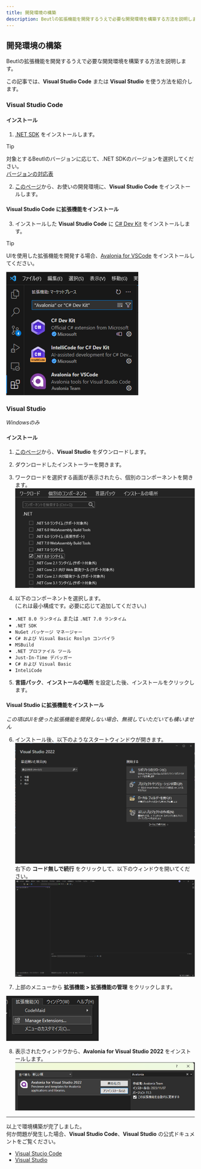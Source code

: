 ```yaml
---
title: 開発環境の構築
description: Beutlの拡張機能を開発するうえで必要な開発環境を構築する方法を説明します。
---
```


## 開発環境の構築

Beutlの拡張機能を開発するうえで必要な開発環境を構築する方法を説明します。

この記事では、__Visual Studio Code__ または __Visual Studio__ を使う方法を紹介します。

### Visual Studio Code

#### インストール
1. [.NET SDK](https://dotnet.microsoft.com/ja-jp/download) をインストールします。  
> [!TIP]
> 対象とするBeutlのバージョンに応じて、.NET SDKのバージョンを選択してください。  
> [バージョンの対応表](version-mapping.md)

2. [このページ](https://code.visualstudio.com/Download)から、お使いの開発環境に、__Visual Studio Code__ をインストールします。

#### Visual Studio Code に拡張機能をインストール
3. インストールした __Visual Studio Code__ に [C# Dev Kit](https://marketplace.visualstudio.com/items?itemName=ms-dotnettools.csdevkit) をインストールします。
> [!TIP]
> UIを使用した拡張機能を開発する場合、[Avalonia for VSCode](https://marketplace.visualstudio.com/items?itemName=AvaloniaTeam.vscode-avalonia) をインストールしてください。

![拡張機能をインストール](_images/1.environment/visual-studio-code/install-extensions.png)

### Visual Studio
_Windowsのみ_

#### インストール
1. [このページ](https://visualstudio.microsoft.com/ja/vs/)から、__Visual Studio__ をダウンロードします。

2. ダウンロードしたインストーラーを開きます。

3. ワークロードを選択する画面が表示されたら、個別のコンポーネントを開きます。
![個別のコンポーネント](_images/1.environment/visual-studio/indivisual-components.png)

4. 以下のコンポーネントを選択します。  
   (これは最小構成です。必要に応じて追加してください。)
  - `.NET 8.0 ランタイム` または `.NET 7.0 ランタイム`
  - `.NET SDK`
  - `NuGet パッケージ マネージャー`
  - `C# および Visual Basic Roslyn コンパイラ`
  - `MSBuild`
  - `.NET プロファイル ツール`
  - `Just-In-Time デバッガー`
  - `C# および Visual Basic`
  - `InteliCode`

5. __言語パック__、__インストールの場所__ を設定した後、インストールをクリックします。

#### Visual Studio に拡張機能をインストール

_この項はUIを使った拡張機能を開発しない場合、無視していただいても構いません_

6. インストール後、以下のようなスタートウィンドウが開きます。
   ![Visual Studio スタートウィンドウ](_images/1.environment/visual-studio/start-window.png)
   右下の __コード無しで続行__ をクリックして、以下のウィンドウを開いてください。
   ![空のVisual Studio ウィンドウ](_images/1.environment/visual-studio/blank-window.png)

7. 上部のメニューから __拡張機能 &gt; 拡張機能の管理__ をクリックします。

![Visual Studio 拡張機能の管理メニュー](_images/1.environment/visual-studio/manage-extensions.png)

8. 表示されたウィンドウから、__Avalonia for Visual Studio 2022__ をインストールします。
![Visual StudioにAvalonia拡張機能をインストールする](_images/1.environment/visual-studio/install-extension.png)

----

以上で環境構築が完了しました。  
何か問題が発生した場合、__Visual Studio Code__、__Visual Studio__ の公式ドキュメントをご覧ください。
- [Visual Stucio Code](https://code.visualstudio.com/docs/setup/setup-overview)
- [Visual Studio](https://learn.microsoft.com/ja-jp/visualstudio/install/install-visual-studio?view=vs-2022)